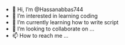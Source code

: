 - 👋 Hi, I’m @Hassanabbas744
- 👀 I’m interested in learning coding 
- 🌱 I’m currently learning how to write script 
- 💞️ I’m looking to collaborate on ...
- 📫 How to reach me ...

<!---
Hassanabbas744/Hassanabbas744 is a ✨ special ✨ repository because its `README.md` (this file) appears on your GitHub profile.
You can click the Preview link to take a look at your changes.
--->
